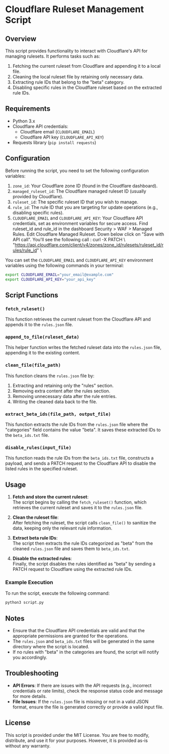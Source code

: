 # Cloudflare Ruleset Management Script

## Overview
This script provides functionality to interact with Cloudflare's API for managing rulesets. It performs tasks such as:
1. Fetching the current ruleset from Cloudflare and appending it to a local file.
2. Cleaning the local ruleset file by retaining only necessary data.
3. Extracting rule IDs that belong to the "beta" category.
4. Disabling specific rules in the Cloudflare ruleset based on the extracted rule IDs.

## Requirements
- Python 3.x
- Cloudflare API credentials:
  - Cloudflare email (`CLOUDFLARE_EMAIL`)
  - Cloudflare API key (`CLOUDFLARE_API_KEY`)
- Requests library (`pip install requests`)

## Configuration
Before running the script, you need to set the following configuration variables:
1. `zone_id`: Your Cloudflare zone ID (found in the Cloudflare dashboard).
2. `managed_ruleset_id`: The Cloudflare managed ruleset ID (usually provided by Cloudflare).
3. `ruleset_id`: The specific ruleset ID that you wish to manage.
4. `rule_id`: The rule ID that you are targeting for update operations (e.g., disabling specific rules).
5. `CLOUDFLARE_EMAIL` and `CLOUDFLARE_API_KEY`: Your Cloudflare API credentials, set as environment variables for secure access.
Find ruleset_id and rule_id in the dashboard Security > WAF > Managed Rules.
Edit Cloudflare Managed Ruleset.
Down below click on "Save with API call".
You'll see the following call :
curl -X PATCH \ 
  "https://api.cloudflare.com/client/v4/zones/zone_id/rulesets/ruleset_id/rules/rule_id" \

You can set the `CLOUDFLARE_EMAIL` and `CLOUDFLARE_API_KEY` environment variables using the following commands in your terminal:
```bash
export CLOUDFLARE_EMAIL="your_email@example.com"
export CLOUDFLARE_API_KEY="your_api_key"
```

## Script Functions

### `fetch_ruleset()`
This function retrieves the current ruleset from the Cloudflare API and appends it to the `rules.json` file.

### `append_to_file(ruleset_data)`
This helper function writes the fetched ruleset data into the `rules.json` file, appending it to the existing content.

### `clean_file(file_path)`
This function cleans the `rules.json` file by:
1. Extracting and retaining only the "rules" section.
2. Removing extra content after the rules section.
3. Removing unnecessary data after the rule entries.
4. Writing the cleaned data back to the file.

### `extract_beta_ids(file_path, output_file)`
This function extracts the rule IDs from the `rules.json` file where the "categories" field contains the value "beta". It saves these extracted IDs to the `beta_ids.txt` file.

### `disable_rules(input_file)`
This function reads the rule IDs from the `beta_ids.txt` file, constructs a payload, and sends a PATCH request to the Cloudflare API to disable the listed rules in the specified ruleset.

## Usage

1. **Fetch and store the current ruleset**:  
   The script begins by calling the `fetch_ruleset()` function, which retrieves the current ruleset and saves it to the `rules.json` file.

2. **Clean the ruleset file**:  
   After fetching the ruleset, the script calls `clean_file()` to sanitize the data, keeping only the relevant rule information.

3. **Extract beta rule IDs**:  
   The script then extracts the rule IDs categorized as "beta" from the cleaned `rules.json` file and saves them to `beta_ids.txt`.

4. **Disable the extracted rules**:  
   Finally, the script disables the rules identified as "beta" by sending a PATCH request to Cloudflare using the extracted rule IDs.

### Example Execution

To run the script, execute the following command:

```bash
python3 script.py
```

## Notes
- Ensure that the Cloudflare API credentials are valid and that the appropriate permissions are granted for the operations.
- The `rules.json` and `beta_ids.txt` files will be generated in the same directory where the script is located.
- If no rules with "beta" in the categories are found, the script will notify you accordingly.

## Troubleshooting
- **API Errors**: If there are issues with the API requests (e.g., incorrect credentials or rate limits), check the response status code and message for more details.
- **File Issues**: If the `rules.json` file is missing or not in a valid JSON format, ensure the file is generated correctly or provide a valid input file.

## License
This script is provided under the MIT License. You are free to modify, distribute, and use it for your purposes. However, it is provided as-is without any warranty.